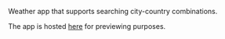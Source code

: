 Weather app that supports searching city-country combinations.

The app is hosted [here](https://react-weather-app-eight-delta.vercel.app/) for previewing purposes.
